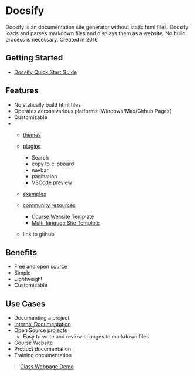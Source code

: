 # Docsify

Docsify is an documentation site generator without static html files. Docsify loads and parses markdown files and 
displays them as a website. No build process is necessary. Created in 2016.



## Getting  Started
- [Docsify Quick Start Guide](https://docsify.js.org/#/quickstart)

## Features
- No statically build html files
- Operates across various platforms (Windows/Max/Github Pages)
- Customizable
- 
    - [themes](https://docsify.js.org/#/themes)
      
    - [plugins](https://docsify.js.org/#/awesome?id=plugins)
      - Search
      - copy to clipboard
      - navbar
      - pagination
      - VSCode preview

    - [examples](https://docsify.js.org/#/awesome?id=showcase)
  
    - [community resources](https://docsify.js.org/#/awesome?id=community-resources)
        - [Course Website Template](https://hibbitts-design.github.io/docsify-open-course-starter-kit/#/)
        - [Multi-languge Site Template](https://docsify-this.net/?basePath=https://raw.githubusercontent.com/hibbitts-design/docsify-this-multilanguage-site/main&homepage=home.md&sidebar=true&loadSidebar=_sidebar.md&loadNavbar=_navbar.md&name=Multi-language%20Site#/README)
    - link to github

## Benefits
- Free and open source
- Simple
- Lightweight
- Customizable


## Use Cases
*  Documenting a project
*  [Internal Documentation](InternalDocumentation.md)
* Open Source projects
  * Easy to write and review changes to markdown files
* Course Website
* Product documentation
* Training documentation


> [Class Webpage Demo](https://jbjohnson2.github.io/docsifyDemo/#/)


